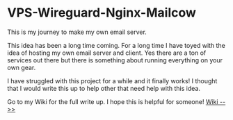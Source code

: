 # VPS-Wireguard-Nginx-Mailcow
This is my journey to make my own email server. 

This idea has been a long time coming. For a long time I have toyed with the idea of hosting my own email server and client. Yes there are a ton of services out there
but there is something about running everything on your own gear. 

I have struggled with this project for a while and it finally works! I thought that I would write this up 
to help other that need help with this idea. 

Go to my Wiki for the full write up. I hope this is helpful for someone!
[Wiki -->>](https://github.com/chucklessducks/VPS-Wireguard-Nginx-Mailcow/wiki/Getting-Started)
